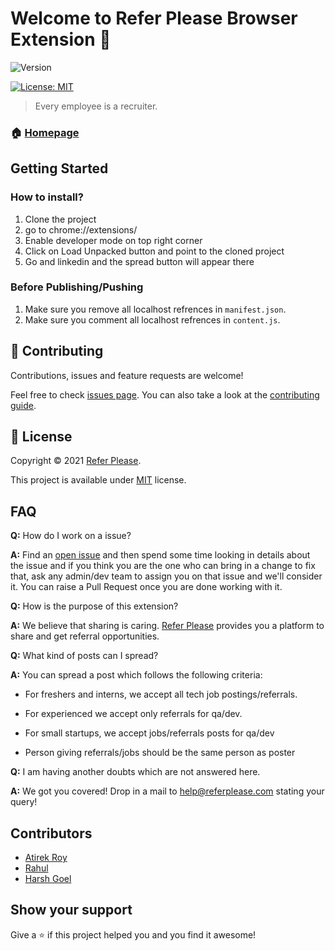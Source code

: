 # Welcome to Refer Please Browser Extension 👋

![Version](https://img.shields.io/badge/version-1.14-blue.svg?cacheSeconds=2592000)

[![License: MIT](https://img.shields.io/badge/License-MIT-yellow.svg)](https://github.com/royatirek/extension-Linkedin-Share/blob/LICENSE)

> Every employee is a recruiter.

### 🏠 [Homepage](https://referplease.com)

## Getting Started

### How to install?
1. Clone the project<br>
2. go to chrome://extensions/<br>
3. Enable developer mode on top right corner<br>
4. Click on Load Unpacked button and point to the cloned project<br>
5. Go and linkedin and the spread button will appear there
### Before Publishing/Pushing
1. Make sure you remove all localhost refrences in `manifest.json`.
2. Make sure you comment all localhost refrences in `content.js`.

## 🤝 Contributing

Contributions, issues and feature requests are welcome!

Feel free to check [issues page](https://github.com/royatirek/extension-Linkedin-Share/issues). You can also take a look at the [contributing guide](https://github.com/royatirek/extension-Linkedin-Share/blob/CONTRIBUTING.MD).

## 📝 License

Copyright © 2021 [Refer Please](https://github.com/royatirek).

This project is available under [MIT](https://github.com/royatirek/extension-Linkedin-Share/blob/LICENSE) license.

## FAQ

**Q:** How do I work on a issue?

**A:** Find an [open issue](https://github.com/royatirek/extension-Linkedin-Share/issues) and then spend some time looking in details about the issue and if you think you are the one who can bring in a change to fix that, ask any admin/dev team to assign you on that issue and we'll consider it. You can raise a Pull Request once you are done working with it.

**Q:** How is the purpose of this extension?

**A:** We believe that sharing is caring. [Refer Please](https://referplease.com) provides you a platform to share and get referral opportunities.

**Q:** What kind of posts can I spread?

**A:** You can spread a post which follows the following criteria:

- For freshers and interns, we accept all tech job postings/referrals.

- For experienced we accept only referrals for qa/dev.

- For small startups, we accept jobs/referrals posts for qa/dev

- Person giving referrals/jobs should be the same person as poster

**Q:** I am having another doubts which are not answered here.

**A:** We got you covered! Drop in a mail to [help@referplease.com](mailto:help@referplease.com) stating your query!

## Contributors

- [Atirek Roy](https://github.com/royatirek)
- [Rahul](https://github.com/GrayHat12)
- [Harsh Goel](https://github.com/harshgoel05)

## Show your support

Give a ⭐️ if this project helped you and you find it awesome!

